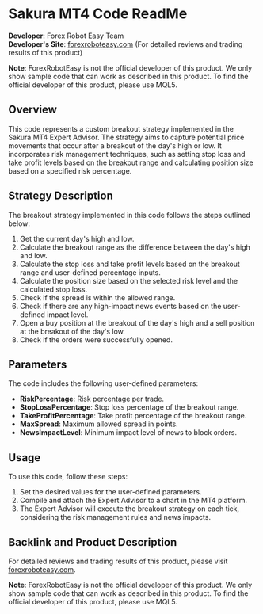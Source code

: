 # Sakura MT4 Code ReadMe

**Developer**: Forex Robot Easy Team  
**Developer's Site**: [forexroboteasy.com](https://forexroboteasy.com/forex-robot-review/review-sakura-mt4-forex-software-a-safe-and-effective-trading-tool/) (For detailed reviews and trading results of this product)

**Note**: ForexRobotEasy is not the official developer of this product. We only show sample code that can work as described in this product. To find the official developer of this product, please use MQL5.

## Overview
This code represents a custom breakout strategy implemented in the Sakura MT4 Expert Advisor. The strategy aims to capture potential price movements that occur after a breakout of the day's high or low. It incorporates risk management techniques, such as setting stop loss and take profit levels based on the breakout range and calculating position size based on a specified risk percentage.

## Strategy Description
The breakout strategy implemented in this code follows the steps outlined below:

1. Get the current day's high and low.
2. Calculate the breakout range as the difference between the day's high and low.
3. Calculate the stop loss and take profit levels based on the breakout range and user-defined percentage inputs.
4. Calculate the position size based on the selected risk level and the calculated stop loss.
5. Check if the spread is within the allowed range.
6. Check if there are any high-impact news events based on the user-defined impact level.
7. Open a buy position at the breakout of the day's high and a sell position at the breakout of the day's low.
8. Check if the orders were successfully opened.

## Parameters
The code includes the following user-defined parameters:

- **RiskPercentage**: Risk percentage per trade.
- **StopLossPercentage**: Stop loss percentage of the breakout range.
- **TakeProfitPercentage**: Take profit percentage of the breakout range.
- **MaxSpread**: Maximum allowed spread in points.
- **NewsImpactLevel**: Minimum impact level of news to block orders.

## Usage
To use this code, follow these steps:

1. Set the desired values for the user-defined parameters.
2. Compile and attach the Expert Advisor to a chart in the MT4 platform.
3. The Expert Advisor will execute the breakout strategy on each tick, considering the risk management rules and news impacts.

## Backlink and Product Description
For detailed reviews and trading results of this product, please visit [forexroboteasy.com](https://forexroboteasy.com/forex-robot-review/review-sakura-mt4-forex-software-a-safe-and-effective-trading-tool/).

**Note**: ForexRobotEasy is not the official developer of this product. We only show sample code that can work as described in this product. To find the official developer of this product, please use MQL5.
